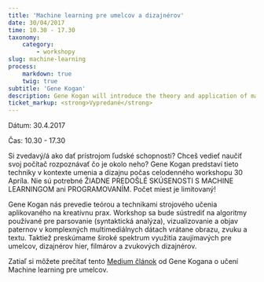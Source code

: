 ```yaml
---
title: 'Machine learning pre umelcov a dizajnérov'
date: 30/04/2017
time: 10.30 - 17.30
taxonomy:
    category:
        - workshopy
slug: machine-learning
process:
    markdown: true
    twig: true
subtitle: 'Gene Kogan'
description: Gene Kogan will introduce the theory and application of machine learning for creative and artistic practice. Coding experience is welcome but not required.
ticket_markup: <strong>Vypredané</strong>
---
```


Dátum: 30.4.2017

Čas: 10.30 - 17.30


Si zvedavý/á ako dať prístrojom ľudské schopnosti? Chceš vedieť naučiť svoj počítač rozpoznávať čo je okolo neho? Gene Kogan predstaví tieto techniky v kontexte umenia a dizajnu počas celodenného workshopu 30 Apríla. Nie sú potrebné ŽIADNE PREDOŠLÉ SKÚSENOSTI S MACHINE LEARNINGOM ani PROGRAMOVANÍM. Počet miest je limitovaný!

Gene Kogan nás prevedie teórou a technikami strojového učenia aplikovaného na kreatívnu prax. Workshop sa bude sústrediť na algoritmy používané pre parsovanie (syntaktická analýza), vizualizovanie a objav paternov v komplexných multimediálnych dátach vrátane obrazu, zvuku a textu. Taktiež preskúmame široké spektrum využitia zaujímavých pre umelcov, dizajnérov hier, filmárov a zvukových dizajnérov.

Zatiaľ si môžete prečítať tento [Medium článok](https://medium.com/@genekogan/machine-learning-for-artists-e93d20fdb097#.hum1oucth) od Gene Kogana o učení Machine learning pre umelcov.




